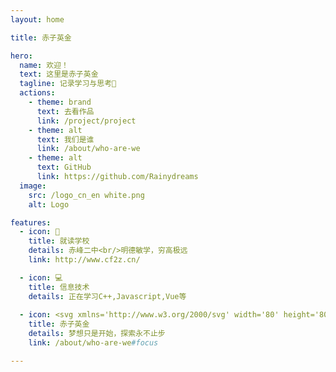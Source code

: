 ```yaml
---
layout: home

title: 赤子英金

hero:
  name: 欢迎！
  text: 这里是赤子英金
  tagline: 记录学习与思考🤔
  actions:
    - theme: brand
      text: 去看作品
      link: /project/project
    - theme: alt
      text: 我们是谁
      link: /about/who-are-we
    - theme: alt
      text: GitHub
      link: https://github.com/Rainydreams
  image:
    src: /logo_cn_en white.png
    alt: Logo

features:
  - icon: 🏫
    title: 就读学校
    details: 赤峰二中<br/>明德敏学，穷高极远
    link: http://www.cf2z.cn/

  - icon: 💻
    title: 信息技术
    details: 正在学习C++,Javascript,Vue等
  
  - icon: <svg xmlns='http://www.w3.org/2000/svg' width='80' height='80' viewBox='0 0 80 80'>  <g fill='none'>    <path fill='#FFF' d='M0 0h80v80H0z' opacity='0'/>    <path fill='#07C160' d='M60.962 22.753c-7.601-2.567-18.054-2.99-27.845 4.49-5.423 4.539-9.56 10.715-10.675 18.567-2.958-3.098-5.025-7.995-5.58-11.706-.806-5.403.483-10.82 4.311-15.45C26.906 11.724 34.577 10 39.6 10c9.57.001 18.022 5.882 21.363 12.753zm7.64 11.78c7.516 9.754 5.441 24.73-5.1 32.852-2.618 2.018-5.67 3.198-8.651 4.024a26.067 26.067 0 0 0 5.668-9.54c4.613-13.806-2.868-28.821-16.708-33.536-.3-.102-.601-.191-.903-.282 9.348-3.467 19.704-1.292 25.694 6.482zM39.572 59.37c6.403 0 11.474-1.49 16.264-5.013-.124 1.993-.723 4.392-1.271 5.805-4.509 11.633-17.56 16.676-31.238 12.183C11.433 68.438 4.145 54.492 7.475 42.851c.893-3.12 1.805-5.26 3.518-7.953 1.028 7.504 5.7 14.803 12.511 19.448.518.35.872.932.901 1.605a2.4 2.4 0 0 1-.08.653l-1.143 5.19c-.052.243-.142.499-.13.752.023.56.495.997 1.053.973.22-.01.395-.1.576-.215l6.463-4.143c.486-.312 1.007-.513 1.587-.538a3.03 3.03 0 0 1 .742.067c1.96.438 3.996.68 6.1.68z'/>  </g></svg>
    title: 赤子英金
    details: 梦想只是开始，探索永不止步
    link: /about/who-are-we#focus

---
```


<style>
:root {
  --vp-home-hero-name-color: transparent;
  --vp-home-hero-name-background: -webkit-linear-gradient(120deg, #bd34fe 30%, #41d1ff);

  --vp-home-hero-image-background-image: linear-gradient(-45deg, #bd34fe 50%, #47caff 50%);
  --vp-home-hero-image-filter: blur(44px);
}

@media (min-width: 640px) {
  :root {
    --vp-home-hero-image-filter: blur(56px);
  }
}

@media (min-width: 960px) {
  :root {
    --vp-home-hero-image-filter: blur(68px);
  }
}
</style>